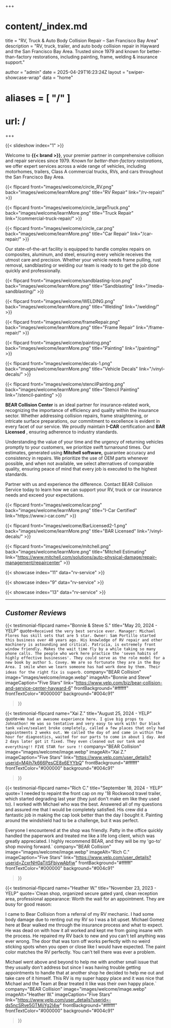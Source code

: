 +++
# content/_index.md
title = "RV, Truck & Auto Body Collision Repair – San Francisco Bay Area"
description = "RV, truck, trailer, and auto body collision repair in Hayward and the San Francisco Bay Area. Trusted since 1979 and known for better-than-factory restorations, including painting, frame, welding & insurance support."

author = "admin"
date = 2025-04-29T16:23:24Z
layout = "swiper-showcase-wrap"
data = "home"
# aliases  = [ "/" ]
# url: /
+++

{{< slideshow index="1" >}}

Welcome to **{{< brand >}}**, your premier partner in comprehensive
collision and repair services since 1979. Known for *better-than-factory restorations*, 
we offer expert services across a wide range of vehicles, including motorhomes, 
trailers, Class A commercial trucks, RVs, and cars throughout the San Francisco Bay Area.


<div class="flipcard-grid">
  {{< flipcard front="images/welcome/circle_RV.png" back="images/welcome/learnMore.png" title="RV Repair" link="/rv-repair/" >}}

  {{< flipcard front="images/welcome/circle_largeTruck.png" back="images/welcome/learnMore.png" title="Truck Repair" link="/commercial-truck-repair/" >}}

  {{< flipcard front="images/welcome/circle_car.png" back="images/welcome/learnMore.png" title="Car Repair" link="/car-repair/" >}}
</div>


Our state-of-the-art facility is equipped to handle complex repairs on
composites, aluminum, and steel, ensuring every vehicle receives the utmost
care and precision. Whether your vehicle needs frame pulling, rust removal,
sandblasting or welding our team is ready to to get the job done quickly and
professionally.

<div class="flipcard-grid">
  {{< flipcard front="images/welcome/sandblasting-Icon.png" back="images/welcome/learnMore.png" title="Sandblasting" link="/media-sandblasting/" >}}

  {{< flipcard front="images/welcome/WELDING.png" back="images/welcome/learnMore.png" title="Welding" link="/welding/" >}}

  {{< flipcard front="images/welcome/frameRepair.png" back="images/welcome/learnMore.png" title="Frame Repair" link="/frame-repair/" >}}

  {{< flipcard front="images/welcome/painting.png" back="images/welcome/learnMore.png" title="Painting" link="/painting/" >}}

  {{< flipcard front="images/welcome/decals-1.png" back="images/welcome/learnMore.png" title="Vehicle Decals" link="/vinyl-decals/" >}}

  {{< flipcard front="images/welcome/stencilPainting.png" back="images/welcome/learnMore.png" title="Stencil Painting" link="/stencil-painting" >}}
</div> 


**BEAR Collision Center** is an ideal partner for insurance-related work,
recognizing the importance of efficiency and quality within the insurance
sector. Whether addressing collision repairs, frame straightening, or
intricate surface preparations, our commitment to excellence is evident in
every facet of our service. We proudly maintain **I-CAR** certification and
**BAR Licensed** , ensuring adherence to industry standards.

Understanding the value of your time and the urgency of returning vehicles
promptly to your customers, we prioritize swift turnaround times. Our
estimates, generated using **Mitchell software,** guarantee accuracy and
consistency in repairs. We prioritize the use of OEM parts whenever possible,
and when not available, we select alternatives of comparable quality, ensuring
peace of mind that every job is executed to the highest standards.

Partner with us and experience the difference. Contact BEAR Collision Service
today to learn how we can support your RV, truck or car insurance needs and
exceed your expectations.

<div class="flipcard-grid">
  {{< flipcard front="images/welcome/icar.png" back="images/welcome/learnMore.png" title="I-Car Certified" link="https://www.i-car.com/" >}}

  {{< flipcard front="images/welcome/BarLicensed2-1.png" back="images/welcome/learnMore.png" title="BAR Licensed" link="/vinyl-decals/" >}}

  {{< flipcard front="images/welcome/mitchell.png" back="images/welcome/learnMore.png" title="Mitchell Estimating" link="https://www.mitchell.com/solutions/auto-physical-damage/repair-management/repaircenter" >}}
</div>


{{< showcase index="11" data="rv-service" >}}

{{< showcase index="9" data="rv-service" >}}

{{< showcase index="13" data="rv-service" >}}

---

## **_Customer Reviews_**


{{< testimonial-flipcard
  name="Bonnie & Steve S."
  title="May 20, 2024 - YELP"
  quote=`Received the very best service ever. Manager: Michael Flores has skill sets that are 5 star. Owner: Sam Portillo started this business over 40 years ago.
  His knowledge of RV repair and other machinery is astounding and critical.
  Patricia, is extremely front window friendly. Makes the wait time fly by a
  while taking so many phone calls. The people who work here practice the 'seven
  habits of highly effective businesses'. They could serve as the role model for
  a new book by author S. Covey. We are so fortunate they are in the Bay Area. I
  smile when we learn someone has had work done by them. Their ideas for the
  right fix is superb.`
  company="BEAR Collision"
  image="images/welcome/image.webp"
  imageAlt="Bonnie and Steve"
  imageCaption="Five Stars"
  link="https://www.yelp.com/biz/bear-collision-and-service-center-hayward-6"
  frontBackground="#ffffff"
  frontTextColor="#000000"
  background="#004c91"
>}}


{{< testimonial-flipcard
  name="Xai Z."
  title="August 25, 2024 - YELP"
  quote=`We had an awesome experience here. I give big props to Johnathon! He was so tentative and very easy to work with! Our black tank valve/sealant broke completely, called a few places that only had appointments 2 weeks out. We called the day of and came in within the hour for diagnostics, waited for our parts to come in about 1 day. And 2 days later got it fixed. They even cleaned out our tank and everything!!
FIVE STAR for sure !!`
  company="BEAR Collision"
  image="images/welcome/image.webp"
  imageAlt="Xai Z."
  imageCaption="Five Stars"
  link="https://www.yelp.com/user_details?userid=M4ih7k666PesCE8x6EYYbQ"
  frontBackground="#ffffff"
  frontTextColor="#000000"
  background="#004c91"
>}}


{{< testimonial-flipcard
  name="Rich C."
  title="September 18, 2024 - YELP"
  quote=`I needed to repaint the front cap on my '18 Rockwood travel trailer, which
started degrading last year (they just don't make em like they used to). I
worked with Michael who was the best. Answered all of my questions and assured
me that I would be completely satisfied. His crew did a fantastic job in
making the cap look better than the day I bought it. Painting around the
windshield had to be a challenge, but it was perfect.

Everyone I encountered at the shop was friendly. Patty in the office quickly
handled the paperwork and treated me like a life long client, which was
greatly appreciated. I highly recommend BEAR, and they will be my 'go-to' shop
moving forward.`
  company="BEAR Collision"
  image="images/welcome/image.webp"
  imageAlt="Rich C."
  imageCaption="Five Stars"
  link="https://www.yelp.com/user_details?userid=ZcxrNH0aTitSFbiywAbfjw"
  frontBackground="#ffffff"
  frontTextColor="#000000"
  background="#004c91"
>}}


{{< testimonial-flipcard
  name="Heather W."
  title="November 23, 2023 - YELP"
  quote=`Clean shop, organized secure gated yard, clean reception area, professional appearance: Worth the wait for an appointment. They are busy for good reason:

I came to Bear Collision from a referral of my RV mechanic. I had some body damage due to renting out my RV so I was a bit upset. Michael Gomez here at Bear walked me through the insurance process and what to expect. He was dead on with how it all worked and kept me from going insane with the process. He repaired my RV back to new and you can't tell anything was ever wrong. The door that was torn off works perfectly with no weird sticking spots when you open or close like I would have expected. The paint color matches the RV perfectly. You can't tell there was ever a problem.

Michael went above and beyond to help me with another small issue that they usually don't address but since I was having trouble getting appointments to handle that at another shop he decided to help me out and take care of it himself. This RV is my super happy place and it was nice that Michael and the Team at Bear treated it like was their own happy place.`
  company="BEAR Collision"
  image="images/welcome/image.webp"
  imageAlt="Heather W."
  imageCaption="Five Stars"
  link="https://www.yelp.com/user_details?userid=-ds5ncSRve5GTMjjYg2l4w"
  frontBackground="#ffffff"
  frontTextColor="#000000"
  background="#004c91"
>}}
